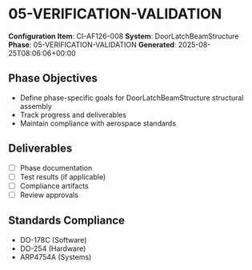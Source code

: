 # 05-VERIFICATION-VALIDATION

**Configuration Item**: CI-AF126-008
**System**: DoorLatchBeamStructure
**Phase**: 05-VERIFICATION-VALIDATION
**Generated**: 2025-08-25T08:06:06+00:00

## Phase Objectives
- Define phase-specific goals for DoorLatchBeamStructure structural assembly
- Track progress and deliverables
- Maintain compliance with aerospace standards

## Deliverables
- [ ] Phase documentation
- [ ] Test results (if applicable)
- [ ] Compliance artifacts
- [ ] Review approvals

## Standards Compliance
- DO-178C (Software)
- DO-254 (Hardware)
- ARP4754A (Systems)

